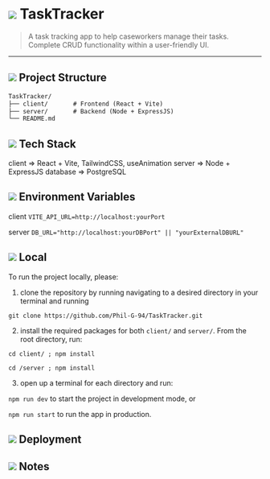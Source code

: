 # <img src="https://gist.githubusercontent.com/Phil-G-94/b0921d2344ee81afb6b7a4c8881f3803/raw/d59ec2cc780d776a946c11afbd94eee3ffbcc0cb/rocket.svg" /> TaskTracker

> A task tracking app to help caseworkers manage their tasks.
> Complete CRUD functionality within a user-friendly UI.

---

## <img src="https://gist.githubusercontent.com/Phil-G-94/b0921d2344ee81afb6b7a4c8881f3803/raw/d59ec2cc780d776a946c11afbd94eee3ffbcc0cb/folder.svg" /> Project Structure

```txt
TaskTracker/
├── client/       # Frontend (React + Vite)
├── server/       # Backend (Node + ExpressJS)
└── README.md
```

## <img src="https://gist.githubusercontent.com/Phil-G-94/b0921d2344ee81afb6b7a4c8881f3803/raw/d59ec2cc780d776a946c11afbd94eee3ffbcc0cb/layers.svg" /> Tech Stack

client => React + Vite, TailwindCSS, useAnimation
server => Node + ExpressJS
database => PostgreSQL

## <img src="https://gist.githubusercontent.com/Phil-G-94/b0921d2344ee81afb6b7a4c8881f3803/raw/d59ec2cc780d776a946c11afbd94eee3ffbcc0cb/cog.svg" /> Environment Variables

client
`VITE_API_URL=http://localhost:yourPort`

server
`DB_URL="http://localhost:yourDBPort" || "yourExternalDBURL"`

## <img src="https://gist.githubusercontent.com/Phil-G-94/b0921d2344ee81afb6b7a4c8881f3803/raw/d59ec2cc780d776a946c11afbd94eee3ffbcc0cb/laptop.svg" /> Local

To run the project locally, please:

1. clone the repository by running navigating to a desired directory in your terminal and running

`git clone https://github.com/Phil-G-94/TaskTracker.git`

2. install the required packages for both `client/` and `server/`. From the root directory, run:

`cd client/ ; npm install`

`cd /server ; npm install`

3. open up a terminal for each directory and run:

`npm run dev` to start the project in development mode, or

`npm run start` to run the app in production.

## <img src="https://gist.githubusercontent.com/Phil-G-94/b0921d2344ee81afb6b7a4c8881f3803/raw/d59ec2cc780d776a946c11afbd94eee3ffbcc0cb/plug.svg" /> Deployment

## <img src="https://gist.githubusercontent.com/Phil-G-94/b0921d2344ee81afb6b7a4c8881f3803/raw/d59ec2cc780d776a946c11afbd94eee3ffbcc0cb/book-pen.svg" /> Notes
